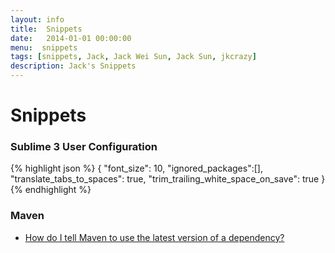 ```yaml
---
layout: info
title:  Snippets
date:   2014-01-01 00:00:00
menu:  snippets
tags: [snippets, Jack, Jack Wei Sun, Jack Sun, jkcrazy]
description: Jack's Snippets
---
```


Snippets
========

### Sublime 3 User Configuration ###
{% highlight json %}
{
    "font_size": 10,
    "ignored_packages":[],
    "translate_tabs_to_spaces": true,
    "trim_trailing_white_space_on_save": true
}
{% endhighlight %}

### Maven ###
* [How do I tell Maven to use the latest version of a dependency?](http://stackoverflow.com/questions/30571/how-do-i-tell-maven-to-use-the-latest-version-of-a-dependency)
